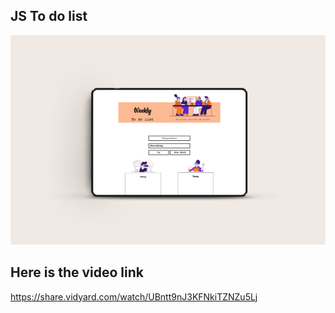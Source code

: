 ## JS To do list
<img src="images/overall.jpg" />

## Here is the video link
https://share.vidyard.com/watch/UBntt9nJ3KFNkiTZNZu5Lj
